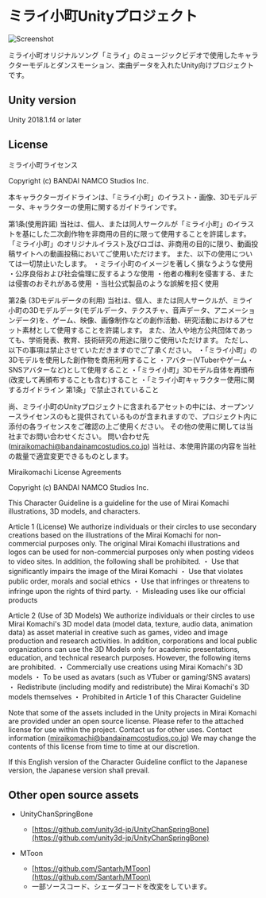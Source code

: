# ミライ小町Unityプロジェクト

![Screenshot](https://github.com/Miraikomachi/MiraikomachiUnity/blob/master/ScreenShots/ss001.png "Screenshot")

ミライ小町オリジナルソング「ミライ」のミュージックビデオで使用したキャラクターモデルとダンスモーション、楽曲データを入れたUnity向けプロジェクトです。

## Unity version

Unity 2018.1.f4 or later

## License

ミライ小町ライセンス　

Copyright (c) BANDAI NAMCO Studios Inc.

本キャラクターガイドラインは、「ミライ小町」のイラスト・画像、3Dモデルデータ、キャラクターの使用に関するガイドラインです。

第1条(使用許諾)
当社は、個人、または同人サークルが「ミライ小町」のイラストを基にした二次創作物を非商用の目的に限って使用することを許諾します。
「ミライ小町」のオリジナルイラスト及びロゴは、非商用の目的に限り、動画投稿サイトへの動画投稿においてご使用いただけます。
また、以下の使用については一切禁止いたします。
・ミライ小町のイメージを著しく損なうような使用
・公序良俗および社会倫理に反するような使用
・他者の権利を侵害する、または侵害のおそれがある使用
・当社公式製品のような誤解を招く使用

第2条 (3Dモデルデータの利用)
当社は、個人、または同人サークルが、ミライ小町の3Dモデルデータ(モデルデータ、テクスチャ、音声データ、アニメーションデータ)を、ゲーム、映像、画像制作などの創作活動、研究活動におけるアセット素材として使用することを許諾します。
また、法人や地方公共団体であっても、学術発表、教育、技術研究の用途に限りご使用いただけます。
ただし、以下の事項は禁止させていただきますのでご了承ください。
・「ミライ小町」の3Dモデルを使用した創作物を商用利用すること
・アバター(VTuberやゲーム・SNSアバターなど)として使用すること
・「ミライ小町」3Dモデル自体を再頒布(改変して再頒布することも含む)すること
・「ミライ小町キャラクター使用に関するガイドライン 第1条」で禁止されていること

尚、ミライ小町のUnityプロジェクトに含まれるアセットの中には、オープンソースライセンスのもと提供されているものが含まれますので、プロジェクト内に添付の各ライセンスをご確認の上ご使用ください。
その他の使用に関しては当社までお問い合わせください。
問い合わせ先(miraikomachi@bandainamcostudios.co.jp)
当社は、本使用許諾の内容を当社の裁量で適宜変更できるものとします。

Miraikomachi License Agreements

Copyright (c) BANDAI NAMCO Studios Inc.

This Character Guideline is a guideline for the use of Mirai Komachi illustrations, 3D models, and characters.

Article 1 (License)
We authorize individuals or their circles to use secondary creations based on the illustrations of the Mirai Komachi for non-commercial purposes only.
The original Mirai Komachi illustrations and logos can be used for non-commercial purposes only when posting videos to video sites.
In addition, the following shall be prohibited.
・ Use that significantly impairs the image of the Mirai Komachi
・ Use that violates public order, morals and social ethics
・ Use that infringes or threatens to infringe upon the rights of third party.
・ Misleading uses like our official products

Article 2 (Use of 3D Models)
We authorize individuals or their circles to use Mirai Komachi's 3D model data (model data, texture, audio data, animation data) as asset material in creative such as games, video and image production and research activities.
In addition, corporations and local public organizations can use the 3D Models only for academic presentations, education, and technical research purposes.
However, the following items are prohibited.
・ Commercially use creations using Mirai Komachi's 3D models
・ To be used as avatars (such as VTuber or gaming/SNS avatars)
・ Redistribute (including modify and redistribute) the Mirai Komachi's 3D models themselves
・ Prohibited in Article 1 of this Character Guideline

Note that some of the assets included in the Unity projects in Mirai Komachi are provided under an open source license. Please refer to the attached license for use within the project.
Contact us for other uses.
Contact information (miraikomachi@bandainamcostudios.co.jp)
We may change the contents of this license from time to time at our discretion.

If this English version of the Character Guideline conflict to the Japanese version, the Japanese version shall prevail.

## Other open source assets

* UnityChanSpringBone
  * [https://github.com/unity3d-jp/UnityChanSpringBone](https://github.com/unity3d-jp/UnityChanSpringBone)

* MToon
  * [https://github.com/Santarh/MToon](https://github.com/Santarh/MToon)
  * 一部ソースコード、シェーダコードを改変をしています。
